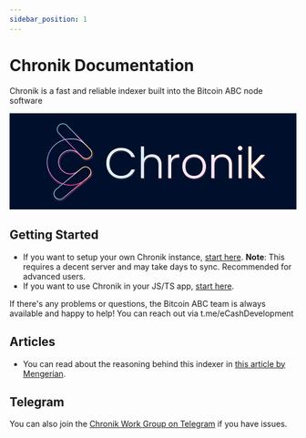 ```yaml
---
sidebar_position: 1
---
```


# Chronik Documentation

Chronik is a fast and reliable indexer built into the Bitcoin ABC node software

![Chronik logo](../../../chronik/chroniklogo.png)

## Getting Started

- If you want to setup your own Chronik instance, [start here](chronik-setup/setup-chronik). **Note**: This requires a decent server and may take days to sync. Recommended for advanced users.
- If you want to use Chronik in your JS/TS app, [start here](chronik-js/install).

If there's any problems or questions, the Bitcoin ABC team is always available and happy to help!
You can reach out via t.me/eCashDevelopment

## Articles
- You can read about the reasoning behind this indexer in [this article by Mengerian](https://mengerian.medium.com/why-i-am-excited-about-the-ecash-chronik-project-1401b945eb21).

## Telegram
You can also join the [Chronik Work Group on Telegram](https://t.me/+LO-EuBnZiXQ5YTZi) if you have issues.
